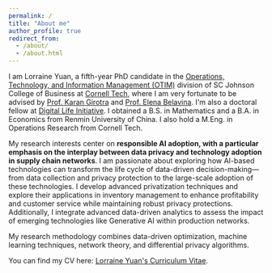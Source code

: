 ```yaml
---
permalink: /
title: "About me"
author_profile: true
redirect_from: 
  - /about/
  - /about.html
---
```


I am Lorraine Yuan, a fifth-year PhD candidate in the [Operations, Technology, and Information Management (OTIM)](https://www.johnson.cornell.edu/programs/phd-program/operations-technology-information-management/) division of SC Johnson College of Business at [Cornell Tech](https://tech.cornell.edu), where I am very fortunate to be advised by [Prof. Karan Girotra](https://tech.cornell.edu/people/karan-girotra/) and [Prof. Elena Belavina](https://sha.cornell.edu/faculty-research/faculty/eb733/). I'm also a doctoral fellow at [Digital Life Initiative](https://www.dli.tech.cornell.edu). I obtained a B.S. in Mathematics and a B.A. in Economics from Renmin University of China. I also hold a M.Eng. in Operations Research from Cornell Tech.

My research interests center on **responsible AI adoption, with a particular emphasis on the interplay between data privacy and technology adoption in supply chain networks**. I am passionate about exploring how AI-based technologies can transform the life cycle of data-driven decision-making—from data collection and privacy protection to the large-scale adoption of these technologies. I develop advanced privatization techniques and explore their applications in inventory management to enhance profitability and customer service while maintaining robust privacy protections. Additionally, I integrate advanced data-driven analytics to assess the impact of emerging technologies like Generative AI within production networks. 

My research methodology combines data-driven optimization, machine learning techniques, network theory, and differential privacy algorithms.

You can find my CV here: [Lorraine Yuan's Curriculum Vitae](../files/Lorraine_Yuan_CV.pdf).

